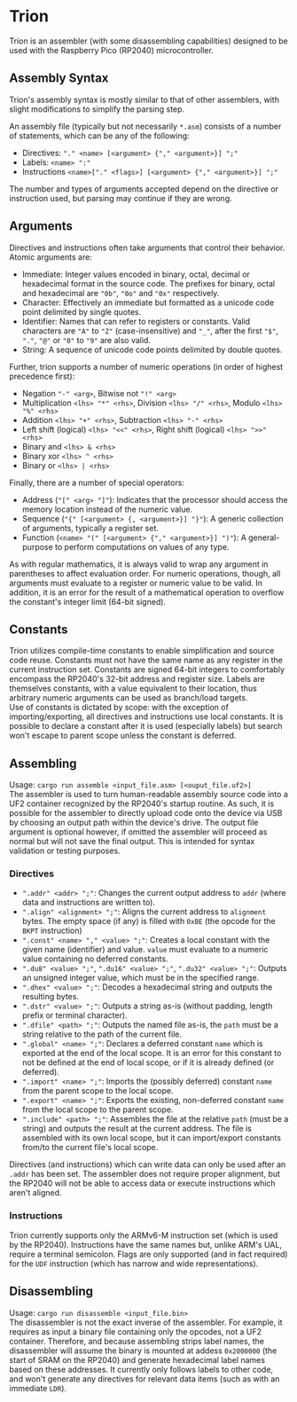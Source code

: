 # Trion
Trion is an assembler (with some disassembling capabilities) designed to be used with the Raspberry Pico (RP2040) microcontroller.

## Assembly Syntax
Trion's assembly syntax is mostly similar to that of other assemblers, with slight modifications to simplify the parsing step.

An assembly file (typically but not necessarily `*.asm`) consists of a number of statements, which can be any of the following:
- Directives: `"." <name> [<argument> {"," <argument>}] ";"`
- Labels: `<name> ":"`
- Instructions `<name>["." <flags>] [<argument> {"," <argument>}] ";"`

The number and types of arguments accepted depend on the directive or instruction used, but parsing may continue if they are wrong.

## Arguments
Directives and instructions often take arguments that control their behavior. Atomic arguments are:
- Immediate: Integer values encoded in binary, octal, decimal or hexadecimal format in the source code.
  The prefixes for binary, octal and hexadecimal are `"0b"`, `"0o"` and `"0x"`  respectively.
- Character: Effectively an immediate but formatted as a unicode code point delimited by single quotes.
- Identifier: Names that can refer to registers or constants.
  Valid characters are `"A"` to `"Z"` (case-insensitive) and `"_"`, after the first `"$"`, `"."`, `"@"` or `"0"` to `"9"` are also valid.
- String: A sequence of unicode code points delimited by double quotes.

Further, trion supports a number of numeric operations (in order of highest precedence first):
- Negation `"-" <arg>`, Bitwise not `"!" <arg>`
- Multiplication `<lhs> "*" <rhs>`, Division `<lhs> "/" <rhs>`, Modulo `<lhs> "%" <rhs>`
- Addition `<lhs> "+" <rhs>`, Subtraction `<lhs> "-" <rhs>`
- Left shift (logical) `<lhs> "<<" <rhs>`, Right shift (logical) `<lhs> ">>" <rhs>`
- Binary and `<lhs> & <rhs>`
- Binary xor `<lhs> ^ <rhs>`
- Binary or `<lhs> | <rhs>`

Finally, there are a number of special operators:
- Address (`"[" <arg> "]"`): Indicates that the processor should access the memory location instead of the numeric value.
- Sequence (`"{" [<argument> {, <argument>}] "}"`): A generic collection of arguments, typically a register set.
- Function (`<name> "(" [<argument> {"," <argument>}] ")"`): A general-purpose to perform computations on values of any type.

As with regular mathematics, it is always valid to wrap any argument in parentheses to affect evaluation order.
For numeric operations, though, all arguments must evaluate to a register or numeric value to be valid.
In addition, it is an error for the result of a mathematical operation to overflow the constant's integer limit (64-bit signed).

## Constants
Trion utilizes compile-time constants to enable simplification and source code reuse.
Constants must not have the same name as any register in the current instruction set.
Constants are signed 64-bit integers to comfortably encompass the RP2040's 32-bit address and register size.
Labels are themselves constants, with a value equivalent to their location, thus arbitrary numeric arguments can be used as branch/load targets.  
Use of constants is dictated by scope: with the exception of importing/exporting, all directives and instructions use local constants.
It is possible to declare a constant after it is used (especially labels) but search won't escape to parent scope unless the constant is deferred.

## Assembling
Usage: `cargo run assemble <input_file.asm> [<ouput_file.uf2>]`  
The assembler is used to turn human-readable assembly source code into a UF2 container recognized by the RP2040's startup routine.
As such, it is possible for the assembler to directly upload code onto the device via USB by choosing an output path within the device's drive.
The output file argument is optional however, if omitted the assembler will proceed as normal but will not save the final output.
This is intended for syntax validation or testing purposes.

### Directives
- `".addr" <addr> ";"`: Changes the current output address to `addr` (where data and instructions are written to).
- `".align" <alignment> ";"`: Aligns the current address to `alignment` bytes.
  The empty space (if any) is filled with `0xBE` (the opcode for the `BKPT` instruction)
- `".const" <name> "," <value> ";"`: Creates a local constant with the given name (identifier) and value.
  `value` must evaluate to a numeric value containing no deferred constants.
- `".du8" <value> ";"`, `".du16" <value> ";"`, `".du32" <value> ";"`: Outputs an unsigned integer value, which must be in the specified range.
- `".dhex" <value> ";"`: Decodes a hexadecimal string and outputs the resulting bytes.
- `".dstr" <value> ";"`: Outputs a string as-is (without padding, length prefix or terminal character).
- `".dfile" <path> ";"`: Outputs the named file as-is, the `path` must be a string relative to the path of the current file.
- `".global" <name> ";"`: Declares a deferred constant `name` which is exported at the end of the local scope.
  It is an error for this constant to not be defined at the end of local scope, or if it is already defined (or deferred).
- `".import" <name> ";"`: Imports the (possibly deferred) constant `name` from the parent scope to the local scope.
- `".export" <name> ";"`: Exports the existing, non-deferred constant `name` from the local scope to the parent scope.
- `".include" <path> ";"`: Assembles the file at the relative `path` (must be a string) and outputs the result at the current address.
  The file is assembled with its own local scope, but it can import/export constants from/to the current file's local scope.

Directives (and instructions) which can write data can only be used after an `.addr` has been set.
The assembler does not require proper alignment, but the RP2040 will not be able to access data or execute instructions which aren't aligned.

### Instructions
Trion currently supports only the ARMv6-M instruction set (which is used by the RP2040).
Instructions have the same names but, unlike ARM's UAL, require a terminal semicolon.
Flags are only supported (and in fact required) for the `UDF` instruction (which has narrow and wide representations).

## Disassembling
Usage: `cargo run disassemble <input_file.bin>`  
The disassembler is not the exact inverse of the assembler. For example, it requires as input a binary file containing only the opcodes, not a UF2 container.
Therefore, and because assembling strips label names, the disassembler will assume the binary is mounted at addess `0x2000000` (the start of SRAM on the
RP2040) and generate hexadecimal label names based on these addresses.
It currently only follows labels to other code, and won't generate any directives for relevant data items (such as with an immediate `LDR`).
